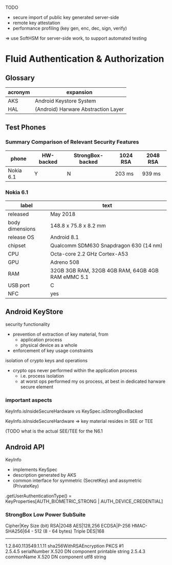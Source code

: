 TODO
- secure import of public key generated server-side
- remote key attestation
- performance profiling (key gen, enc, dec, sign, verify)

=> use SoftHSM for server-side work, to support automated testing

# Fluid Authentication & Authorization

## Glossary

acronym|expansion
-------|---------
AKS|Android Keystore System  
HAL|(Android) Harware Abstraction Layer

## Test Phones

### Summary Comparison of Relevant Security Features

phone|HW-backed|StrongBox-backed|1024 RSA|2048 RSA
-----|----------------|-----------------|--------|--------
Nokia 6.1|Y|N|203 ms|939 ms

### Nokia 6.1

label|text
-----|----
released|May 2018
body dimensions|148.8 x 75.8 x 8.2 mm
release OS|Android 8.1
chipset|Qualcomm SDM630 Snapdragon 630 (14 nm)
CPU|Octa-core 2.2 GHz Cortex-A53
GPU|Adreno 508
RAM|32GB 3GB RAM, 32GB 4GB RAM, 64GB 4GB RAM eMMC 5.1
USB port|C
NFC|yes

## Android KeyStore

security functionality
- prevention of extraction of key material, from
  - application process
  - physical device as a whole
- enforcement of key usage constraints

isolation of crypto keys and operations
- crypto ops never performed within the application process
  - i.e. process isolation
  - at worst ops performed my os process, at best in dedicated harware secure element

### important aspects

KeyInfo.isInsideSecureHardware vs KeySpec.isStrongBoxBacked 

KeyInfo.isInsideSecureHardware
=> key material resides in SEE or TEE

(TODO what is the actual SEE/TEE for the N6.1

## Android API

KeyInfo 
- implements KeySpec
- description generated by AKS
- common interface for symmetric (SecretKey) and assymetric (PrivateKey)

.getUserAuthenticationType() =  
KeyProperties[AUTH_BIOMETRIC_STRONG | AUTH_DEVICE_CREDENTIAL]  

### StrongBox Low Power SubSuite 

Cipher|Key Size (bit)
RSA|2048
AES|128,256
ECDSA|P-256
HMAC-SHA256|64 - 512 (8 - 64 bytes)
Triple DES|168

-------------------

1.2.840.113549.1.1.11     sha256WithRSAEncryption   PKCS #1       
2.5.4.5                   serialNumber              X.520 DN component    printable string
2.5.4.3                   commonName                X.520 DN component    utf8 string





